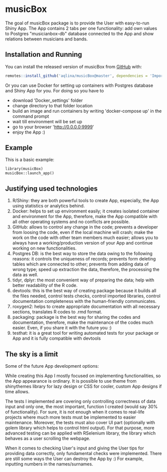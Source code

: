
# musicBox

<!-- badges: start -->
<!-- badges: end -->

The goal of musicBox package is to provide the User with easy-to-run Shiny App. The App contains 2 tabs per one functionality: add own values to Postgres "musicianbox-db" database connected to the App and show relations between musicians and bands.

## Installation and Running

You can install the released version of musicBox from [GitHub](https://github.com/) with:

``` r
remotes::install_github('aqlina/musicBox@master', dependencies = 'Imports')

```

Or you can use Docker for setting up containers with Postgres database and Shiny App for you. 
For doing so you have to 
- download 'Docker_settings' folder
- change directory to that folder location
- build an image and run containers by writing 'docker-compose up' in the command prompt
- wait till environment will be set up
- go to your browser 'http://0.0.0.0:9999'
- enjoy the App :)

## Example

This is a basic example:

```{r example}
library(musicBox)
musicBox::launch_app()
```

## Justifying used technologies

1. R/Shiny: they are both powerful tools to create App, especially, the App using statistics or analytics behind.
2. Docker: helps to set up environment easily; it creates isolated container and environment for the App, therefore, make the App compatible with all other operating systems and no conflicts are possible.
3. GitHub: allows to control any change in the code; prevents a developer from loosing the code, even if the local machine will crash; make the work on the code with other team members much easier; allows you to always have a working/production version of your App and continue working on new functionalities.
4. Postgres DB: is the best way to store the data owing to the following reasons: it controls the uniqueness of records; prevents form deleting tables which are connected to other; prevents from adding data of wrong type; speed up extraction the data, therefore, the  processing the data as well.
5. tidyr, dplyr: the most convenient way of preparing the data; help with better readability of the R code.
6. devtools: this is the best way of creating package because it builds all the files needed, control tests checks, control imported libraries, control documentation completeness with the human-friendly communicates.
7. roxygen2: helps to create appropriate documentation with all necessary sections, translates R codes to .rmd format.
8. packaging: package is the best way for sharing the codes and documentation, therefore, make the maintenance of the codes much easier. Even, if you share it with the future you :)
9. testhat: it is a great tool for writing automated tests for your package or App and it is fully compatible with devtools


## The sky is a limit

Some of the future App development options:

While creating this App I mostly focused on implementing functionalities, so the App appearance is ordinary. It is possible to use theme from shinythemes library for lazy design or CSS for cooler, custom App designs if time allows.

The tests I implemented are covering only controlling correctness of data input and only one, the most important, function I created (would say 30% of functionality). For sure, it is not enough when it comes to real-life projects where much more tests must be implemented to easier maintenance. Moreover, the tests must also cover UI part (optionally with golem library which helps to control html output). For that purpose, more advanced testing can be applied with RSelenium library, the library which behaves as a user scrolling the webpage.

When it comes to checking User's input and giving the User tips for providing data correctly, only fundamental checks were implemented. There are still some ways the User can destroy the App by  :) For example, inputting numbers in the names/surnames.
